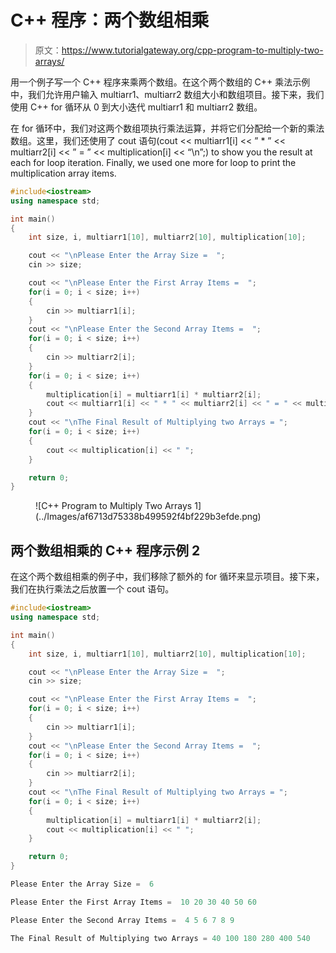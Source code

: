 # C++ 程序：两个数组相乘

> 原文：<https://www.tutorialgateway.org/cpp-program-to-multiply-two-arrays/>

用一个例子写一个 C++ 程序来乘两个数组。在这个两个数组的 C++ 乘法示例中，我们允许用户输入 multiarr1、multiarr2 数组大小和数组项目。接下来，我们使用 C++ for 循环从 0 到大小迭代 multiarr1 和 multiarr2 数组。

在 for 循环中，我们对这两个数组项执行乘法运算，并将它们分配给一个新的乘法数组。这里，我们还使用了 cout 语句(cout << multiarr1[i] << ” * ” << multiarr2[i] << ” = ” << multiplication[i] << “\n”;) to show you the result at each for loop iteration. Finally, we used one more for loop to print the multiplication array items.

```cpp
#include<iostream>
using namespace std;

int main()
{
	int size, i, multiarr1[10], multiarr2[10], multiplication[10];

	cout << "\nPlease Enter the Array Size =  ";
	cin >> size;

	cout << "\nPlease Enter the First Array Items =  ";
	for(i = 0; i < size; i++)
	{
		cin >> multiarr1[i];
	}	
	cout << "\nPlease Enter the Second Array Items =  ";
	for(i = 0; i < size; i++)
	{
		cin >> multiarr2[i];
	}
	for(i = 0; i < size; i++)
	{
		multiplication[i] = multiarr1[i] * multiarr2[i];
		cout << multiarr1[i] << " * " << multiarr2[i] << " = " << multiplication[i] << "\n";
	}
	cout << "\nThe Final Result of Multiplying two Arrays = ";
	for(i = 0; i < size; i++)
	{
		cout << multiplication[i] << " ";
	}

 	return 0;
}
```

<figure class="wp-block-image size-large">![C++ Program to Multiply Two Arrays 1](../Images/af6713d75338b499592f4bf229b3efde.png)</figure>

## 两个数组相乘的 C++ 程序示例 2

在这个两个数组相乘的例子中，我们移除了额外的 for 循环来显示项目。接下来，我们在执行乘法之后放置一个 cout 语句。

```cpp
#include<iostream>
using namespace std;

int main()
{
	int size, i, multiarr1[10], multiarr2[10], multiplication[10];

	cout << "\nPlease Enter the Array Size =  ";
	cin >> size;

	cout << "\nPlease Enter the First Array Items =  ";
	for(i = 0; i < size; i++)
	{
		cin >> multiarr1[i];
	}	
	cout << "\nPlease Enter the Second Array Items =  ";
	for(i = 0; i < size; i++)
	{
		cin >> multiarr2[i];
	}
	cout << "\nThe Final Result of Multiplying two Arrays = ";
	for(i = 0; i < size; i++)
	{
		multiplication[i] = multiarr1[i] * multiarr2[i];
		cout << multiplication[i] << " ";
	}

 	return 0;
}
```

```cpp
Please Enter the Array Size =  6

Please Enter the First Array Items =  10 20 30 40 50 60

Please Enter the Second Array Items =  4 5 6 7 8 9

The Final Result of Multiplying two Arrays = 40 100 180 280 400 540 
```
